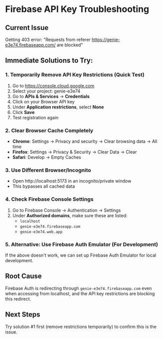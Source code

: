 # Firebase API Key Troubleshooting

## Current Issue
Getting 403 error: "Requests from referer https://genie-e3e74.firebaseapp.com/ are blocked"

## Immediate Solutions to Try:

### 1. **Temporarily Remove API Key Restrictions** (Quick Test)
1. Go to https://console.cloud.google.com
2. Select your project: genie-e3e74
3. Go to **APIs & Services** → **Credentials**
4. Click on your Browser API key
5. Under **Application restrictions**, select **None**
6. Click **Save**
7. Test registration again

### 2. **Clear Browser Cache Completely**
- **Chrome**: Settings → Privacy and security → Clear browsing data → All time
- **Firefox**: Settings → Privacy & Security → Clear Data → Clear
- **Safari**: Develop → Empty Caches

### 3. **Use Different Browser/Incognito**
- Open http://localhost:5173 in an incognito/private window
- This bypasses all cached data

### 4. **Check Firebase Console Settings**
1. Go to Firebase Console → Authentication → Settings
2. Under **Authorized domains**, make sure these are listed:
   - `localhost`
   - `genie-e3e74.firebaseapp.com`
   - `genie-e3e74.web.app`

### 5. **Alternative: Use Firebase Auth Emulator** (For Development)
If the above doesn't work, we can set up Firebase Auth Emulator for local development.

## Root Cause
Firebase Auth is redirecting through `genie-e3e74.firebaseapp.com` even when accessing from localhost, and the API key restrictions are blocking this redirect.

## Next Steps
Try solution #1 first (remove restrictions temporarily) to confirm this is the issue. 